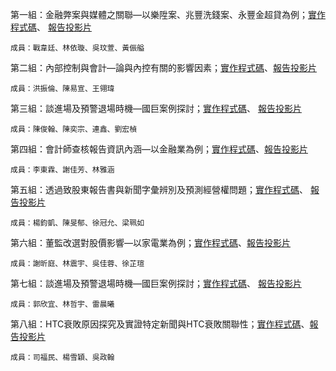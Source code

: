 第一組：金融弊案與媒體之關聯—以樂陞案、兆豐洗錢案、永豐金超貸為例；[實作程式碼](https://nbviewer.jupyter.org/github/chloe8599/NTU-CSX-Project/blob/master/week10/news.ipynb)、
[報告投影片](https://docs.google.com/presentation/d/e/2PACX-1vQOLGpKtFwMrsXUG6e2OcfyGZAhCiflPAu9HnNSgOy0zIW4y4WnyNzH3ewW29sX7RTT43cb8mw47e-u/pub?start=false&loop=false&delayms=3000)

    成員：戰韋廷、林依璇、吳玟萱、黃侲艗

第二組：內部控制與會計—論與內控有關的影響因素；[實作程式碼](https://github.com/kevinkevin556/STASD/blob/master/week%209/%E5%85%A7%E9%83%A8%E6%8E%A7%E5%88%B6.ipynb)、[報告投影片](https://github.com/kevinkevin556/STASD/raw/master/week%209/kaggle_group2.pptx)

    成員：洪振倫、陳易宣、王翎瑋

第三組：談進場及預警退場時機—國巨案例探討；[實作程式碼](https://github.com/Hank421Chen/STASD/blob/master/week_6/week6.ipynb)、
[報告投影片](https://docs.google.com/presentation/d/1JzOSOQ7gVuSmVSp9_sodjELoMDGxNOK7frWvWIzuEp8/edit?fbclid=IwAR11MyKQlftDcGjwsCWZSParanabLF79Hv5Nc4XAl80zFteeMSlOCCVfzEA#slide=id.g47e0f006ec_9_43)
    
    成員：陳俊翰、陳奕宗、連鑫、劉宏楨


第四組：會計師查核報告資訊內涵—以金融業為例；[實作程式碼](https://nbviewer.jupyter.org/gist/mnbvv/883ffc321537853cc9612ad217741524)、[報告投影片](https://github.com/snowflakedong/107-1_Python_Project/raw/master/%E6%9C%83%E8%A8%88%E5%B8%AB%E6%9F%A5%E6%A0%B8%E5%A0%B1%E5%91%8A%E8%B3%87%E8%A8%8A%E5%85%A7%E6%B6%B5-%E4%BB%A5%E9%87%91%E8%9E%8D%E6%A5%AD%E7%82%BA%E4%BE%8B.pptx)

    成員：李東霖、謝佳芳、林雅涵

第五組：透過致股東報告書與新聞字彙辨別及預測經營權問題；[實作程式碼](https://github.com/YangChunKai/NTUCSX2018/tree/master/Week7)、
[報告投影片](https://docs.google.com/presentation/d/1Xekk7mJpm_4nJlwcQv2eBq0okF8QnMr6uVlE93PsHMc/edit#slide=id.p1)

    成員：楊鈞凱、陳旻郁、徐冠允、梁珮如

第六組：董監改選對股價影響—以家電業為例；[實作程式碼](https://github.com/hsiehkl/NTU-CSX-Project/blob/master/week_6/CPA%20%26%20K-Means.ipynb)、[報告投影片](https://github.com/hsiehkl/NTU-CSX-Project/raw/master/week_10/%E8%91%A3%E7%9B%A3%E6%94%B9%E9%81%B8%E5%B0%8D%E8%82%A1%E5%83%B9%E5%BD%B1%E9%9F%BF-%E4%BB%A5%E5%AE%B6%E9%9B%BB%E6%A5%AD%E7%82%BA%E4%BE%8B.pptx)

    成員：謝昕庭、林震宇、吳佳蓉、徐芷瑄

第七組：談進場及預警退場時機—國巨案例探討；[實作程式碼](https://github.com/kuosheena2/CSX/blob/master/projects/project.ipynb)、
[報告投影片](https://github.com/kuosheena2/CSX/raw/master/projects/%E5%A0%B1%E5%91%8A.pptx)

    成員：郭欣宜、林哲宇、雷晨曦

第八組：HTC衰敗原因探究及實證特定新聞與HTC衰敗關聯性；[實作程式碼](https://github.com/sufferming/csxproject/blob/master/midterm/PPCA.ipynb)、[報告投影片](https://github.com/sufferming/csxproject/raw/master/htc%E5%A0%B1%E5%91%8A%20%E4%B8%8A%E8%87%BA%E7%89%88.pptx)

    成員：司福民、楊雪穎、吳政翰
